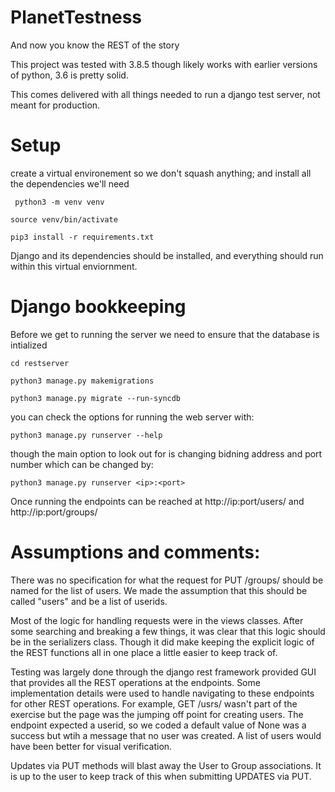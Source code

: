 # PlanetTestness
And now you know the REST of the story

This project was tested with 3.8.5 though likely works with earlier versions of python, 3.6 is pretty solid.

This comes delivered with all things needed to run a django test server, not meant for production.

# Setup

create a virtual environement so we don't squash anything; and install all the dependencies we'll need

` python3 -m venv venv`

`source venv/bin/activate`

`pip3 install -r requirements.txt`

Django and its dependencies should be installed, and everything should run within this virtual enviornment.

# Django bookkeeping

Before we get to running the server we need to ensure that the database is intialized

`cd restserver`

`python3 manage.py makemigrations`

`python3 manage.py migrate --run-syncdb`

you can check the options for running the web server with:

`python3 manage.py runserver --help`

 though the main option to look out for is changing bidning address and port number which can be changed by:
 
 `python3 manage.py runserver <ip>:<port>`
 
 Once running the endpoints can be reached at http://ip:port/users/ and http://ip:port/groups/
 
 # Assumptions and comments:
There was no specification for what the request for PUT /groups/ should be named for the list of users.  We made the assumption that this should be called "users" and be a list of userids.  
  
Most of the logic for handling requests were in the views classes.  After some searching and breaking a few things, it was clear that this logic should be in the serializers class.  Though it did make keeping the explicit logic of the REST functions all in one place a little easier to keep track of.
 
Testing was largely done through the django rest framework provided GUI that provides all the REST operations at the endpoints.  Some implementation details were used to handle navigating to these endpoints for other REST operations.  For example, GET /usrs/ wasn't part of the exercise but the page was the jumping off point for creating users. The endpoint expected a userid, so we coded a default value of None was a success but wtih a message that no user was created.  A list of users would have been better for visual verification.

Updates via PUT methods will blast away the User to Group associations.  It is up to the user to keep track of this when submitting UPDATES via PUT.
